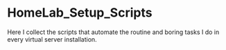 # HomeLab_Setup_Scripts
Here I collect the scripts that automate the routine and boring tasks I do in every virtual server installation.
